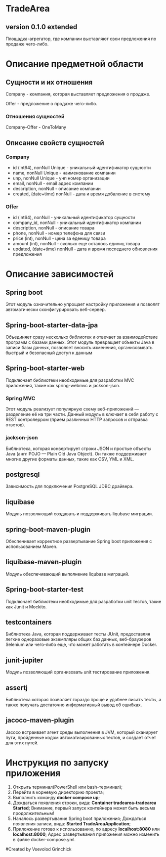 # TradeArea
## version 0.1.0 extended
Площадка-агрегатор, где компании выставляют свои предложения по продаже чего-либо.

#  Описание предметной области 
##  Сущности и их отношения
Company - компания, которая выставляет предложения о продаже.

Offer - предложение о продаже чего-либо.

###   Отношения сущностей
Company-Offer - OneToMany

##  Описание свойств сущностей
###   Company
+ id (int64), nonNull Unique - уникальный идентификатор сущности
+ name, nonNull Unique - наименование компании
+ unp, nonNull Unique - унп номер организации
+ email, nonNull - email адрес компании
+ description, nonNull - описание компании
+ created, (date+time) nonNull - дата и время добаление в систему

###  Offer
+ id (int64), nonNull - уникальный идентификатор сущности
+ company_id, nonNull - уникальный идентификатор компании
+ description, nonNull - описание товара
+ phone, nonNull - номер телефона для связи
+ price (int), nonNull - цена за еденицу товара
+ amount (int), nonNull - сколько еще осталось единиц товара
+ updated, (date+time) nonNull - дата и время последнего обновления предложения

#  Описание зависимостей

## Spring boot 
Этот модуль означительно упрощает настройку приложения и позволят автоматически сконфигурировать веб-сервер.

## Spring-boot-starter-data-jpa
Объединяет сразу несколько библиотек и отвечает за взаимодействие программ с базами данных. Этот модуль превращает объекты Java в записи базы данных, позволяет вносить изменения, организовывать быстрый и безопасный доступ к данным

## Spring-boot-starter-web
Подключает библиотеки необходимые для разработки MVC приложения, такие как spring-webmvc и jackson-json.

### Spring MVC
Этот модуль реализует популярную схему веб-приложений — разделение её на три части.
Данный модуль в ключает в себя работу с REST контролерром (прием различных HTTP запросов и отправка ответов).

### jackson-json
Библиотека, которая конвертирует строки JSON и простые объекты Java (англ POJO — Plain Old Java Object). Он также поддерживает многие другие форматы данных, такие как CSV, YML и XML.

## postgresql
Зависимость для подключения PostgreSQL JDBC драйвера.

## liquibase
Модуль позволяющий создавать и поддерживать liqubase миграции.

## spring-boot-maven-plugin
Обеспечивает корректное развертывание Spring boot приложения с использованием Maven.

## liquibase-maven-plugin
Модуль обеспечивающий выполнение liqubase миграций.

## Spring-boot-starter-test
Подключает библиотеки необходимые для разработки unit тестов, такие как Junit и Mockito.

## testcontainers
Библиотека Java, которая поддерживает тесты JUnit, предоставляя легкие одноразовые экземпляры общих баз данных, веб-браузеров Selenium или чего-либо еще, что может работать в контейнере Docker.

## junit-jupiter
Модуль позволяющий организовать unit тестирование приложения.

## assertj
Библиотека которая позволяет гораздо проще и удобнее писать тесты, а также получать достаточно информативный вывод об ошибках.

## jacoco-maven-plugin
Jacoco встраивает агент среды выполнения в JVM, который сканирует пути, пройденные кодом автоматизированных тестов, и создает отчет для этих путей.

#  Инструкция по запуску приложения
1. Открыть терминал(PowerShell или bash-терминал);
2. Перейти в корневую директорию проекта;
3. Выполнить команду **docker compose up**;
4. Дождаться появления строки, вида: **Container tradearea-tradearea Started**;
Внимание, первый запуск контейнера может быть весьма продолжительным!
5. Началось развертывание Spring boot приложения;
Дождаться появления записи, вида: **Started TradeAreaApplication**;
6. Приложение готово к использованию, по адресу **localhost:8080** или **localhost:8000**;
Адрес развертывания приложения можно изменить в файле docker-compose.yml.

#Created by Vsevolod Grinchick
